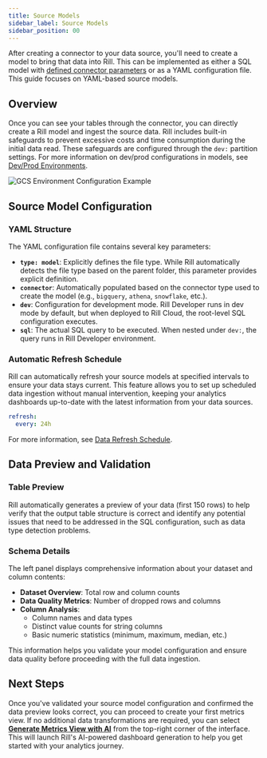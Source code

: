 ```yaml
---
title: Source Models
sidebar_label: Source Models
sidebar_position: 00
---
```


After creating a connector to your data source, you'll need to create a model to bring that data into Rill. This can be implemented as either a SQL model with [defined connector parameters](/build/models/sql-models#setting-the-connector) or as a YAML configuration file. This guide focuses on YAML-based source models.

## Overview

Once you can see your tables through the connector, you can directly create a Rill model and ingest the source data. Rill includes built-in safeguards to prevent excessive costs and time consumption during the initial data read. These safeguards are configured through the `dev:` partition settings. For more information on dev/prod configurations in models, see [Dev/Prod Environments](/build/models/templating).

<img src="/img/deploy/templating/gcs-env-example.png" class="rounded-gif" alt="GCS Environment Configuration Example" />
<br />

## Source Model Configuration

### YAML Structure

The YAML configuration file contains several key parameters:

- **`type: model`**: Explicitly defines the file type. While Rill automatically detects the file type based on the parent folder, this parameter provides explicit definition.
- **`connector`**: Automatically populated based on the connector type used to create the model (e.g., `bigquery`, `athena`, `snowflake`, etc.).
- **`dev`**: Configuration for development mode. Rill Developer runs in dev mode by default, but when deployed to Rill Cloud, the root-level SQL configuration executes.
- **`sql`**: The actual SQL query to be executed. When nested under `dev:`, the query runs in Rill Developer environment.

### Automatic Refresh Schedule

Rill can automatically refresh your source models at specified intervals to ensure your data stays current. This feature allows you to set up scheduled data ingestion without manual intervention, keeping your analytics dashboards up-to-date with the latest information from your data sources.


```yaml
refresh:
  every: 24h
```

For more information, see [Data Refresh Schedule](/build/models/data-refresh).

## Data Preview and Validation

### Table Preview

Rill automatically generates a preview of your data (first 150 rows) to help verify that the output table structure is correct and identify any potential issues that need to be addressed in the SQL configuration, such as data type detection problems.

### Schema Details

The left panel displays comprehensive information about your dataset and column contents:

- **Dataset Overview**: Total row and column counts
- **Data Quality Metrics**: Number of dropped rows and columns
- **Column Analysis**: 
  - Column names and data types
  - Distinct value counts for string columns
  - Basic numeric statistics (minimum, maximum, median, etc.)

This information helps you validate your model configuration and ensure data quality before proceeding with the full data ingestion.


## Next Steps

Once you've validated your source model configuration and confirmed the data preview looks correct, you can proceed to create your first metrics view. If no additional data transformations are required, you can select [**Generate Metrics View with AI**](/build/metrics-view) from the top-right corner of the interface. This will launch Rill's AI-powered dashboard generation to help you get started with your analytics journey.